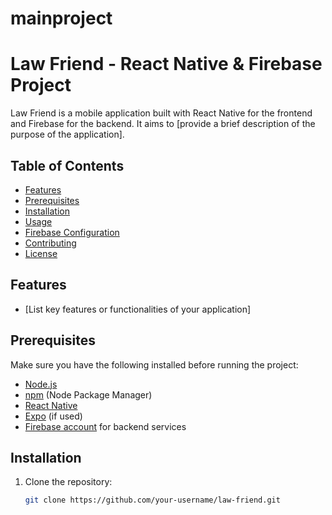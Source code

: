# mainproject
# Law Friend - React Native & Firebase Project

Law Friend is a mobile application built with React Native for the frontend and Firebase for the backend. It aims to [provide a brief description of the purpose of the application].

## Table of Contents

- [Features](#features)
- [Prerequisites](#prerequisites)
- [Installation](#installation)
- [Usage](#usage)
- [Firebase Configuration](#firebase-configuration)
- [Contributing](#contributing)
- [License](#license)

## Features

- [List key features or functionalities of your application]

## Prerequisites

Make sure you have the following installed before running the project:

- [Node.js](https://nodejs.org/)
- [npm](https://www.npmjs.com/) (Node Package Manager)
- [React Native](https://reactnative.dev/)
- [Expo](https://expo.dev/) (if used)
- [Firebase account](https://console.firebase.google.com/) for backend services

## Installation

1. Clone the repository:

   ```bash
   git clone https://github.com/your-username/law-friend.git
